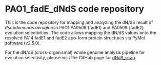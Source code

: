 # PAO1\_fadE\_dNdS code repository

This is the code repository for mapping and analyzing the dN/dS result of _Pseudomonas aeruginosa_ PAO1 PA0506 (fadE1) and PA0508 (fadE2) evolution selectivities. The code allows mapping the dN/dS values onto the resolved PA14 fadE1 and fadE2 apo-form protein structures via PyMol software (v2.5.0).

For the dN/dS (cross-organismal) whole genome analysis pipeline for evolution selectivity, please visit the GitHub page for [dNdS_scan](https://github.com/ph-u/dNdS_scan).
